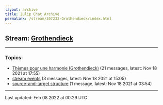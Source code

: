 ```yaml
---
layout: archive
title: Zulip Chat Archive
permalink: /stream/307233-Grothendieck/index.html
---
```


## Stream: [Grothendieck](https://mattecapu.github.io/ct-zulip-archive/stream/307233-Grothendieck/index.html)
---

### Topics:

* [Thèmes pour une harmonie (Grothendieck)](topic/Th.C3.A8mes.20pour.20une.20harmonie.20(Grothendieck).html) (21 messages, latest: Nov 18 2021 at 17:55)
* [stream events](topic/stream.20events.html) (3 messages, latest: Nov 18 2021 at 15:05)
* [source-and-target structure](topic/source-and-target.20structure.html) (1 message, latest: Nov 18 2021 at 03:54)

<hr><p>Last updated: Feb 08 2022 at 00:29 UTC</p>